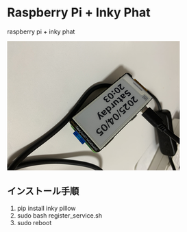# Raspberry Pi + Inky Phat

raspberry pi + inky phat

<!-- 画像を追加 -->
![Raspberry Pi + Inky Phat](./image/pict.png)

## インストール手順
<!-- 手順の詳細を追記 -->
1. pip install inky pillow
2. sudo bash register_service.sh
3. sudo reboot